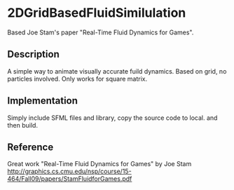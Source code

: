 # 2DGridBasedFluidSimilulation
Based Joe Stam's paper "Real-Time Fluid Dynamics for Games".

## Description

A simple way to animate visually accurate fuild dynamics. Based on grid, no particles involved. Only works for square matrix.

## Implementation

Simply include SFML files and library, copy the source code to local. and then build.

## Reference

Great work "Real-Time Fluid Dynamics for Games" by Joe Stam
http://graphics.cs.cmu.edu/nsp/course/15-464/Fall09/papers/StamFluidforGames.pdf
